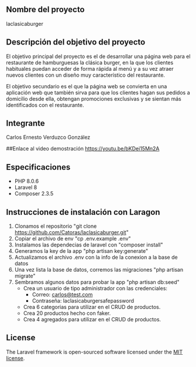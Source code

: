 ## Nombre del proyecto
laclasicaburger

## Descripción del objetivo del proyecto
El objetivo principal del proyecto es el de desarrollar una página web para el restaurante de hamburguesas la clásica burger, en la que los clientes habituales puedan acceder de forma rápida al menú y a su vez atraer nuevos clientes con un diseño muy característico del restaurante. 

El objetivo secundario es el que la página web se convierta en una aplicación web que también sirva para que los clientes hagan sus pedidos a domicilio desde ella, obtengan promociones exclusivas y se sientan más identificados con el restaurante.

## Integrante
Carlos Ernesto Verduzco González

##Enlace al video demostración 
https://youtu.be/bKDei15Mn2A

## Especificaciones
- PHP 8.0.6
- Laravel 8
- Composer 2.3.5
## Instrucciones de instalación con Laragon
1. Clonamos el repositorio "git clone https://github.com/Catoras/laclasicaburger.git"
2. Copiar el archivo de env "cp .env.example .env"
3. Instalamos las dependecias de laravel con "composer install"
4. Generamos la key de la app "php artisan key:generate"
5. Actualizamos el archivo .env con la info de la conexion a la base de datos
6. Una vez lista la base de datos, corremos las migraciones "php artisan migrate"
7. Sembramos algunos datos para probar la app "php artisan db:seed"
	- Crea un usuario de tipo administrador con las credenciales:
	  - Correo: carlos@test.com
	  - Contraseña: laclasicaburgersafepassword
	- Crea 6 categorias para utilizar en el CRUD de productos.
	- Crea 20 productos hecho con faker.
	- Crea 4 agregados  para utilizar en el CRUD de productos.

## License

The Laravel framework is open-sourced software licensed under the [MIT license](https://opensource.org/licenses/MIT).
